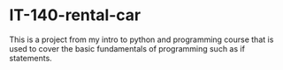 # IT-140-rental-car

This is a project from my intro to python and programming course that is used to cover the basic fundamentals of programming such as if statements.  
